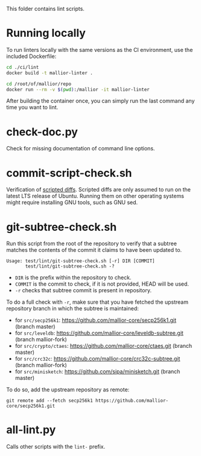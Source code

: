 This folder contains lint scripts.

Running locally
===============

To run linters locally with the same versions as the CI environment, use the included
Dockerfile:

```sh
cd ./ci/lint
docker build -t mallior-linter .

cd /root/of/mallior/repo
docker run --rm -v $(pwd):/mallior -it mallior-linter
```

After building the container once, you can simply run the last command any time you
want to lint.


check-doc.py
============
Check for missing documentation of command line options.

commit-script-check.sh
======================
Verification of [scripted diffs](/doc/developer-notes.md#scripted-diffs).
Scripted diffs are only assumed to run on the latest LTS release of Ubuntu. Running them on other operating systems
might require installing GNU tools, such as GNU sed.

git-subtree-check.sh
====================
Run this script from the root of the repository to verify that a subtree matches the contents of
the commit it claims to have been updated to.

```
Usage: test/lint/git-subtree-check.sh [-r] DIR [COMMIT]
       test/lint/git-subtree-check.sh -?
```

- `DIR` is the prefix within the repository to check.
- `COMMIT` is the commit to check, if it is not provided, HEAD will be used.
- `-r` checks that subtree commit is present in repository.

To do a full check with `-r`, make sure that you have fetched the upstream repository branch in which the subtree is
maintained:
* for `src/secp256k1`: https://github.com/mallior-core/secp256k1.git (branch master)
* for `src/leveldb`: https://github.com/mallior-core/leveldb-subtree.git (branch mallior-fork)
* for `src/crypto/ctaes`: https://github.com/mallior-core/ctaes.git (branch master)
* for `src/crc32c`: https://github.com/mallior-core/crc32c-subtree.git (branch mallior-fork)
* for `src/minisketch`: https://github.com/sipa/minisketch.git (branch master)

To do so, add the upstream repository as remote:

```
git remote add --fetch secp256k1 https://github.com/mallior-core/secp256k1.git
```

all-lint.py
===========
Calls other scripts with the `lint-` prefix.
